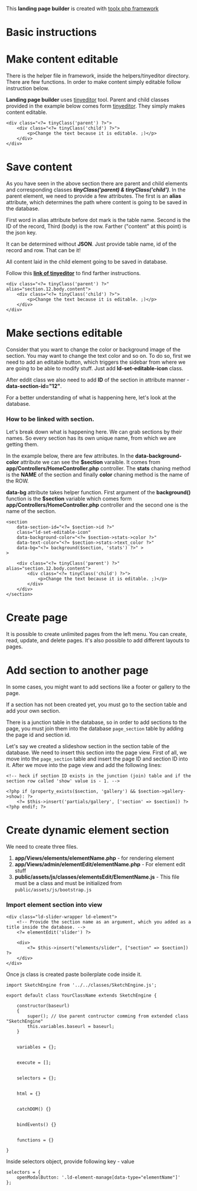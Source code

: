 This **landing page builder** is created with [toolx php framework](https://github.com/woody180/toolx_php_framework)

# Basic instructions

# Make content editable

There is the helper file in framework, inside the helpers/tinyeditor directory. There are few functions. In order to make content simply editable follow instruction below.

**Landing page builder** uses [tinyeditor](https://github.com/woody180/tinyeditor) tool. Parent and child classes provided in the example below comes form [tinyeditor](https://github.com/woody180/tinyeditor). They simply makes content editable.

```
<div class="<?= tinyClass('parent') ?>">
    <div class="<?= tinyClass('child') ?>">
        <p>Change the text because it is editable. ;)</p>
    </div>
</div>
```

# Save content
As you have seen in the above section there are parent and child elements and corresponding classes ***tinyClass('parent) & tinyClass('child')***. In the parent element, we need to provide a few attributes. The first is an **alias** attribute, which determines the path where content is going to be saved in the database.

First word in alias attribute before dot mark is the table name. Second is the ID of the record, Third (body) is the row. Farther ("content" at this point) is the json key. 

It can be determined without **JSON**. Just provide table name, id of the record and row. That can be it!

All content laid in the child element going to be saved in database.

Follow this  [**link of tinyeditor**](https://github.com/woody180/tinyeditor) to find farther instructions.

```
<div class="<?= tinyClass('parent') ?>" alias="section.12.body.content">
    <div class="<?= tinyClass('child') ?>">
        <p>Change the text because it is editable. ;)</p>
    </div>
</div>
```

# Make sections editable

Consider that you want to change the color or background image of the section. You may want to change the text color and so on.
To do so, first we need to add an editable button, which triggers the sidebar from where we are going to be able to modify stuff. Just add **ld-set-editable-icon** class.

After eddit class we also need to add **ID** of the section in attribute manner - **data-section-id="12"**.

For a better understanding of what is happening here, let's look at the database.

### How to be linked with section.
Let's break down what is happening here.
We can grab sections by their names. So every section has its own unique name, from which we are getting them.

In the example below, there are few attributes. In the **data-background-color** attribute we can see the **$section** varaible. It comes from **app/Controllers/HomeController.php** controller. The **stats** chaning method is the **NAME** of the section and finally **color** chaning method is the name of the ROW.

**data-bg** attribute takes helper function. First argument of the **background()** function is the **$section** variable which comes form **app/Controllers/HomeController.php** controller and the second one is the name of the section.

```
<section 
    data-section-id="<?= $section->id ?>" 
    class="ld-set-editable-icon"
    data-background-color="<?= $section->stats->color ?>" 
    data-text-color="<?= $section->stats->text_color ?>"
    data-bg="<?= background($section, 'stats') ?>" >
>

    <div class="<?= tinyClass('parent') ?>" alias="section.12.body.content">
        <div class="<?= tinyClass('child') ?>">
            <p>Change the text because it is editable. ;)</p>
        </div>
    </div>
</section>
```
# Create page
It is possible to create unlimited pages from the left menu. You can create, read, update, and delete pages. It's also possible to add different layouts to pages.

# Add section to another page
In some cases, you might want to add sections like a footer or gallery to the page.

If a section has not been created yet, you must go to the section table and add your own section.

There is a junction table in the database, so in order to add sections to the page, you must join them into the database ```page_section``` table by adding the page id and section id.

Let's say we created a slideshow section in the section table of the database. We need to insert this section into the page view. First of all, we move into the ```page_section``` table and insert the page ID and section ID into it. After we move into the page view and add the following lines:

```
<!-- heck if section ID exists in the junction (join) table and if the section row called 'show' value is - 1. -->

<?php if (property_exists($section, 'gallery') && $section->gallery->show): ?>
    <?= $this->insert('partials/gallery', ['section' => $section]) ?>
<?php endif; ?>
```

# Create dynamic element section
We need to create three files. 

1. **app/Views/elements/elementName.php** - for rendering element
2. **app/Views/admin/elementEdit/elementName.php** - For element edit stuff
3. **public/assets/js/classes/elementsEdit/ElementName.js** - This file must be a class and must be initialized from ``public/assets/js/bootstrap.js``

### Import element section into view
```
<div class="ld-slider-wrapper ld-element">
    <!-- Provide the section name as an argument, which you added as a title inside the database. -->
    <?= elementEdit('slider') ?>

    <div>
        <?= $this->insert("elements/slider", ["section" => $section]) ?>
    </div>
</div>
```


Once js class is created paste boilerplate code inside it.
```
import SketchEngine from '../../classes/SketchEngine.js';

export default class YourClassName extends SketchEngine {

    constructor(baseurl)
    {
        super(); // Use parent contructor comming from extended class "SketchEngine"
        this.variables.baseurl = baseurl;
    }


    variables = {};


    execute = [];


    selectors = {};


    html = {}


    catchDOM() {}


    bindEvents() {}


    functions = {}

}

```

Inside selectors object, provide following key - value
```
selectors = {
    openModalButton: '.ld-element-manage[data-type="elementName"]'
};

```